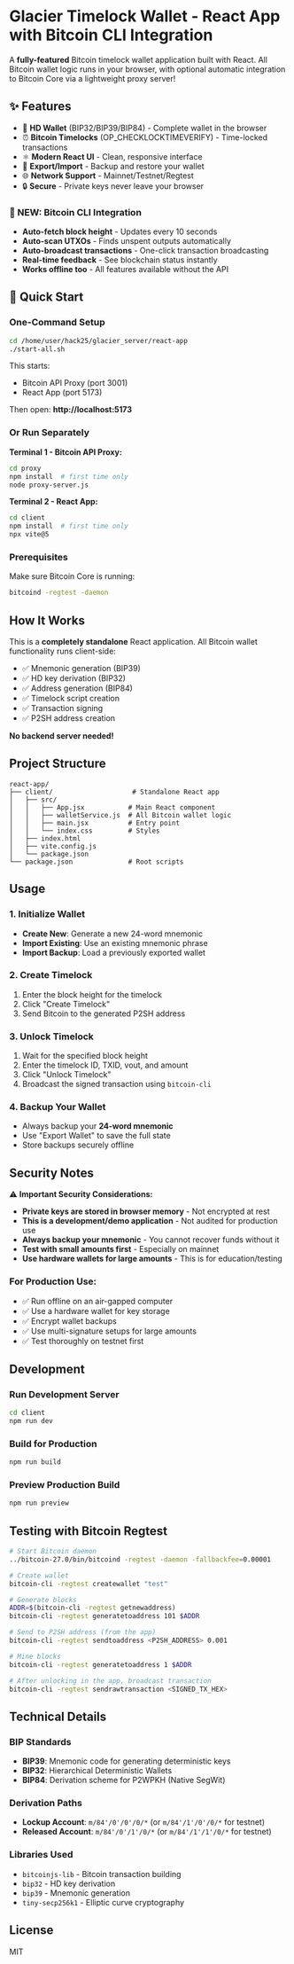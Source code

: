 # Glacier Timelock Wallet - React App with Bitcoin CLI Integration

A **fully-featured** Bitcoin timelock wallet application built with React. All Bitcoin wallet logic runs in your browser, with optional automatic integration to Bitcoin Core via a lightweight proxy server!

## ✨ Features

- 🔐 **HD Wallet** (BIP32/BIP39/BIP84) - Complete wallet in the browser
- ⏰ **Bitcoin Timelocks** (OP_CHECKLOCKTIMEVERIFY) - Time-locked transactions
- ⚛️ **Modern React UI** - Clean, responsive interface
- 💾 **Export/Import** - Backup and restore your wallet
- 🌐 **Network Support** - Mainnet/Testnet/Regtest
- 🔒 **Secure** - Private keys never leave your browser

### 🚀 NEW: Bitcoin CLI Integration

- **Auto-fetch block height** - Updates every 10 seconds
- **Auto-scan UTXOs** - Finds unspent outputs automatically
- **Auto-broadcast transactions** - One-click transaction broadcasting
- **Real-time feedback** - See blockchain status instantly
- **Works offline too** - All features available without the API

## 🎯 Quick Start

### One-Command Setup

```bash
cd /home/user/hack25/glacier_server/react-app
./start-all.sh
```

This starts:
- Bitcoin API Proxy (port 3001)
- React App (port 5173)

Then open: **http://localhost:5173**

### Or Run Separately

**Terminal 1 - Bitcoin API Proxy:**
```bash
cd proxy
npm install  # first time only
node proxy-server.js
```

**Terminal 2 - React App:**
```bash
cd client
npm install  # first time only
npx vite@5
```

### Prerequisites

Make sure Bitcoin Core is running:
```bash
bitcoind -regtest -daemon
```

## How It Works

This is a **completely standalone** React application. All Bitcoin wallet functionality runs client-side:

- ✅ Mnemonic generation (BIP39)
- ✅ HD key derivation (BIP32)
- ✅ Address generation (BIP84)
- ✅ Timelock script creation
- ✅ Transaction signing
- ✅ P2SH address creation

**No backend server needed!**

## Project Structure

```
react-app/
├── client/                    # Standalone React app
│   ├── src/
│   │   ├── App.jsx           # Main React component
│   │   ├── walletService.js  # All Bitcoin wallet logic
│   │   ├── main.jsx          # Entry point
│   │   └── index.css         # Styles
│   ├── index.html
│   ├── vite.config.js
│   └── package.json
└── package.json              # Root scripts
```

## Usage

### 1. Initialize Wallet

- **Create New**: Generate a new 24-word mnemonic
- **Import Existing**: Use an existing mnemonic phrase
- **Import Backup**: Load a previously exported wallet

### 2. Create Timelock

1. Enter the block height for the timelock
2. Click "Create Timelock"
3. Send Bitcoin to the generated P2SH address

### 3. Unlock Timelock

1. Wait for the specified block height
2. Enter the timelock ID, TXID, vout, and amount
3. Click "Unlock Timelock"
4. Broadcast the signed transaction using `bitcoin-cli`

### 4. Backup Your Wallet

- Always backup your **24-word mnemonic**
- Use "Export Wallet" to save the full state
- Store backups securely offline

## Security Notes

⚠️ **Important Security Considerations:**

- **Private keys are stored in browser memory** - Not encrypted at rest
- **This is a development/demo application** - Not audited for production use
- **Always backup your mnemonic** - You cannot recover funds without it
- **Test with small amounts first** - Especially on mainnet
- **Use hardware wallets for large amounts** - This is for education/testing

### For Production Use:

- ✅ Run offline on an air-gapped computer
- ✅ Use a hardware wallet for key storage
- ✅ Encrypt wallet backups
- ✅ Use multi-signature setups for large amounts
- ✅ Test thoroughly on testnet first

## Development

### Run Development Server

```bash
cd client
npm run dev
```

### Build for Production

```bash
npm run build
```

### Preview Production Build

```bash
npm run preview
```

## Testing with Bitcoin Regtest

```bash
# Start Bitcoin daemon
../bitcoin-27.0/bin/bitcoind -regtest -daemon -fallbackfee=0.00001

# Create wallet
bitcoin-cli -regtest createwallet "test"

# Generate blocks
ADDR=$(bitcoin-cli -regtest getnewaddress)
bitcoin-cli -regtest generatetoaddress 101 $ADDR

# Send to P2SH address (from the app)
bitcoin-cli -regtest sendtoaddress <P2SH_ADDRESS> 0.001

# Mine blocks
bitcoin-cli -regtest generatetoaddress 1 $ADDR

# After unlocking in the app, broadcast transaction
bitcoin-cli -regtest sendrawtransaction <SIGNED_TX_HEX>
```

## Technical Details

### BIP Standards

- **BIP39**: Mnemonic code for generating deterministic keys
- **BIP32**: Hierarchical Deterministic Wallets
- **BIP84**: Derivation scheme for P2WPKH (Native SegWit)

### Derivation Paths

- **Lockup Account**: `m/84'/0'/0'/0/*` (or `m/84'/1'/0'/0/*` for testnet)
- **Released Account**: `m/84'/0'/1'/0/*` (or `m/84'/1'/1'/0/*` for testnet)

### Libraries Used

- `bitcoinjs-lib` - Bitcoin transaction building
- `bip32` - HD key derivation
- `bip39` - Mnemonic generation
- `tiny-secp256k1` - Elliptic curve cryptography

## License

MIT
